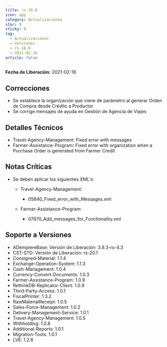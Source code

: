 ```yaml
---
title: rs-18.0
icon: app
category: Actualizaciones
star: 9
sticky: 9
tag:
  - Actualizaciones
  - Versiones
  - rs-18.0
  - 2021-02-16
article: false
---
```


**Fecha de Liberación:** 2021-02-16

## Correcciones

- Se establece la organización que viene de parámetro al generar Orden de Compra desde Crédito a Productor
- Se corrige mensajes de ayuda en Gestión de Agencia de Viajes

## Detalles Técnicos

- Travel-Agency-Management: Fixed error with messages
- Farmer-Assistance-Program: Fixed error with organization when a Purchase Order is generated from Farmer Credit

## Notas Críticas

- Se deben aplicar los siguientes XML's:

  - Travel-Agency-Management:
    - 05840_Fixed_error_with_Messages.xml

  - Farmer-Assistance-Program:
    - 07670_Add_messages_for_Functionality.xml

## Soporte a Versiones

- ADempiereBase: Versión de Liberación: 3.9.3-rs-4.3
- CST-STD: Versión de Liberación: rs-20.1
- Consigned-Material: 1.1.4
- Exchange-Operation-System: 1.1.3
- Cash-Management: 1.0.4
- Currency-Convert-Documents: 1.0.3
- Farmer-Assistance-Program: 1.0.9
- RethinkDB-Replicator-Client: 1.0.9
- Third-Party-Access: 1.0.1
- FiscalPrinter: 1.3.2
- RawMaterialReceipt: 1.0.5
- Sales-Force-Management: 1.0.2
- Delivery-Management-Service: 1.0.1
- Travel-Agency-Management: 1.0.5
- Withholding: 1.0.8
- Additional-Reports: 1.0.1
- Migration-Tools: 1.0.1
- LVE: 1.2.6
